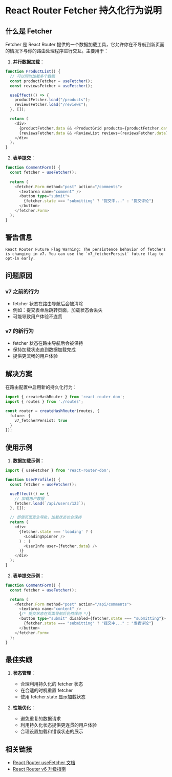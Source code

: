 # React Router Fetcher 持久化行为说明

## 什么是 Fetcher

Fetcher 是 React Router 提供的一个数据加载工具，它允许你在不导航到新页面的情况下与你的路由处理程序进行交互。主要用于：

1. **并行数据加载**：

```typescript
function ProductList() {
  // 可以同时加载多个数据
  const productFetcher = useFetcher();
  const reviewsFetcher = useFetcher();

  useEffect(() => {
    productFetcher.load("/products");
    reviewsFetcher.load("/reviews");
  }, []);

  return (
    <div>
      {productFetcher.data && <ProductGrid products={productFetcher.data} />}
      {reviewsFetcher.data && <ReviewList reviews={reviewsFetcher.data} />}
    </div>
  );
}
```

2. **表单提交**：

```typescript
function CommentForm() {
  const fetcher = useFetcher();
  
  return (
    <fetcher.Form method="post" action="/comments">
      <textarea name="comment" />
      <button type="submit">
        {fetcher.state === "submitting" ? "提交中..." : "提交评论"}
      </button>
    </fetcher.Form>
  );
}
```

## 警告信息
```
React Router Future Flag Warning: The persistence behavior of fetchers 
is changing in v7. You can use the `v7_fetcherPersist` future flag to opt-in early.
```

## 问题原因

### v7 之前的行为
- fetcher 状态在路由导航后会被清除
- 例如：提交表单后跳转页面，加载状态会丢失
- 可能导致用户体验不连贯

### v7 的新行为
- fetcher 状态在路由导航后会被保持
- 保持加载状态直到数据加载完成
- 提供更流畅的用户体验

## 解决方案

在路由配置中启用新的持久化行为：

```typescript
import { createHashRouter } from 'react-router-dom';
import { routes } from './routes';

const router = createHashRouter(routes, {
  future: {
    v7_fetcherPersist: true
  }
});
```

## 使用示例

1. **数据加载示例**：

```typescript
import { useFetcher } from 'react-router-dom';

function UserProfile() {
  const fetcher = useFetcher();

  useEffect(() => {
    // 加载用户数据
    fetcher.load(`/api/users/123`);
  }, []);

  // 即使页面发生导航，加载状态也会保持
  return (
    <div>
      {fetcher.state === 'loading' ? (
        <LoadingSpinner />
      ) : (
        <UserInfo user={fetcher.data} />
      )}
    </div>
  );
}
```

2. **表单提交示例**：

```typescript
function CommentForm() {
  const fetcher = useFetcher();

  return (
    <fetcher.Form method="post" action="/api/comments">
      <textarea name="content" />
      {/* 提交状态在页面导航后仍然保持 */}
      <button type="submit" disabled={fetcher.state === "submitting"}>
        {fetcher.state === "submitting" ? "提交中..." : "发表评论"}
      </button>
    </fetcher.Form>
  );
}
```

## 最佳实践

1. **状态管理**：
   - 合理利用持久化的 fetcher 状态
   - 在合适的时机重置 fetcher
   - 使用 fetcher.state 显示加载状态

2. **性能优化**：
   - 避免重复的数据请求
   - 利用持久化状态提供更连贯的用户体验
   - 合理设置加载和错误状态的展示

## 相关链接
- [React Router useFetcher 文档](https://reactrouter.com/en/main/hooks/use-fetcher)
- [React Router v6 升级指南](https://reactrouter.com/v6/upgrading/future#v7_fetcherpersist)